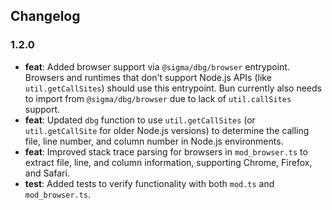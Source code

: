 ## Changelog

### 1.2.0

-   **feat**: Added browser support via `@sigma/dbg/browser` entrypoint. Browsers and runtimes that don't support Node.js APIs (like `util.getCallSites`) should use this entrypoint. Bun currently also needs to import from `@sigma/dbg/browser` due to lack of `util.callSites` support.
-   **feat**: Updated `dbg` function to use `util.getCallSites` (or `util.getCallSite` for older Node.js versions) to determine the calling file, line number, and column number in Node.js environments.
-   **feat**: Improved stack trace parsing for browsers in `mod_browser.ts` to extract file, line, and column information, supporting Chrome, Firefox, and Safari.
-   **test**: Added tests to verify functionality with both `mod.ts` and `mod_browser.ts`.
